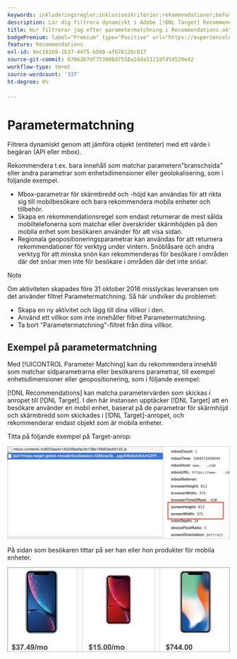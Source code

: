 ```yaml
---
keywords: inkluderingsregler;inklusionskriterier;rekommendationer;befordran;kampanjer;dynamisk filtrering;dynamisk;parametermatchning
description: Lär dig filtrera dynamiskt i Adobe [!DNL Target] Recommendations genom att jämföra objekt (entiteter) med ett värde i begäran (API eller mbox).
title: Hur filtrerar jag efter parametermatchning i Recommendations-aktiviteter?
badgePremium: label="Premium" type="Positive" url="https://experienceleague.adobe.com/docs/target/using/introduction/intro.html?lang=en#premium newtab=true" tooltip="Se vad som ingår i Target Premium."
feature: Recommendations
exl-id: 9ec161b9-1b37-4475-b508-af676126c817
source-git-commit: 07062b7df75300bd7558a24da5121df454520e42
workflow-type: tm+mt
source-wordcount: '337'
ht-degree: 0%

---
```


# Parametermatchning

Filtrera dynamiskt genom att jämföra objekt (entiteter) med ett värde i begäran (API eller mbox).

Rekommendera t.ex. bara innehåll som matchar parametern&quot;branschsida&quot; eller andra parametrar som enhetsdimensioner eller geolokalisering, som i följande exempel.

* Mbox-parametrar för skärmbredd och -höjd kan användas för att rikta sig till mobilbesökare och bara rekommendera mobila enheter och tillbehör.
* Skapa en rekommendationsregel som endast returnerar de mest sålda mobiltelefonerna som matchar eller överskrider skärmhöjden på den mobila enhet som besökaren använder för att visa sidan.
* Regionala geopositioneringsparametrar kan användas för att returnera rekommendationer för verktyg under vintern. Snöblåsare och andra verktyg för att minska snön kan rekommenderas för besökare i områden där det snöar men inte för besökare i områden där det inte snöar.

>[!NOTE]
>
>Om aktiviteten skapades före 31 oktober 2016 misslyckas leveransen om det använder filtret Parametermatchning. Så här undviker du problemet:
>
>* Skapa en ny aktivitet och lägg till dina villkor i den.
>* Använd ett villkor som inte innehåller filtret Parametermatchning.
>* Ta bort &quot;Parametermatchning&quot;-filtret från dina villkor.

## Exempel på parametermatchning

Med [!UICONTROL Parameter Matching] kan du rekommendera innehåll som matchar sidparametrarna eller besökarens parametrar, till exempel enhetsdimensioner eller geopositionering, som i följande exempel:

[!DNL Recommendations] kan matcha parametervärden som skickas i anropet till [!DNL Target]. I den här instansen upptäcker [!DNL Target] att en besökare använder en mobil enhet, baserat på de parametrar för skärmhöjd och skärmbredd som skickades i [!DNL Target]-anropet, och rekommenderar endast objekt som är mobila enheter.

Titta på följande exempel på Target-anrop:

![Målsamtal](/help/main/c-recommendations/c-algorithms/assets/example-target-call-2.png)

På sidan som besökaren tittar på ser han eller hon produkter för mobila enheter.

![Produkter för mobila enheter](/help/main/c-recommendations/c-algorithms/assets/phones.png)
